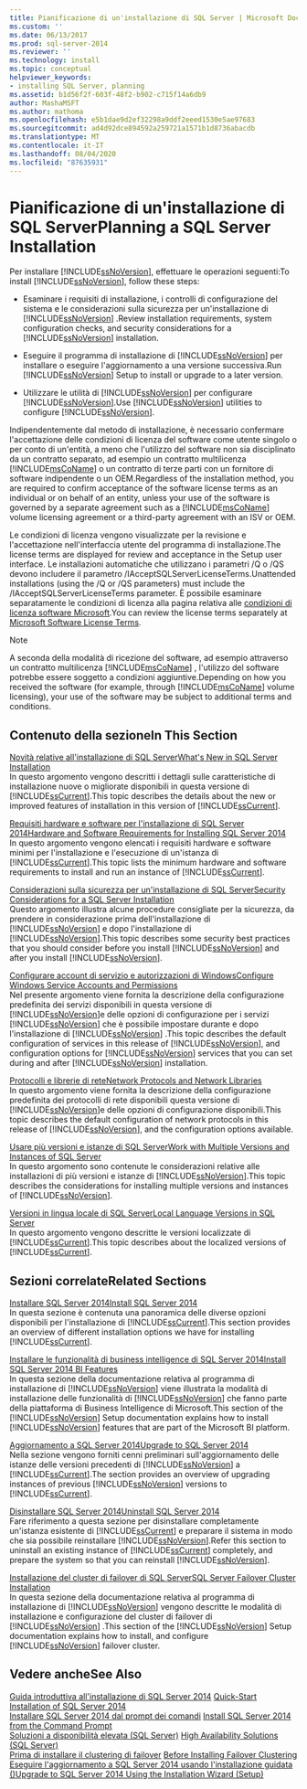 ```yaml
---
title: Pianificazione di un'installazione di SQL Server | Microsoft Docs
ms.custom: ''
ms.date: 06/13/2017
ms.prod: sql-server-2014
ms.reviewer: ''
ms.technology: install
ms.topic: conceptual
helpviewer_keywords:
- installing SQL Server, planning
ms.assetid: b1d56f2f-603f-48f2-b902-c715f14a6db9
author: MashaMSFT
ms.author: mathoma
ms.openlocfilehash: e5b1dae9d2ef32298a9ddf2eeed1530e5ae97683
ms.sourcegitcommit: ad4d92dce894592a259721a1571b1d8736abacdb
ms.translationtype: MT
ms.contentlocale: it-IT
ms.lasthandoff: 08/04/2020
ms.locfileid: "87635931"
---
```

# <a name="planning-a-sql-server-installation"></a><span data-ttu-id="19efe-102">Pianificazione di un'installazione di SQL Server</span><span class="sxs-lookup"><span data-stu-id="19efe-102">Planning a SQL Server Installation</span></span>
  <span data-ttu-id="19efe-103">Per installare [!INCLUDE[ssNoVersion](../../includes/ssnoversion-md.md)], effettuare le operazioni seguenti:</span><span class="sxs-lookup"><span data-stu-id="19efe-103">To install [!INCLUDE[ssNoVersion](../../includes/ssnoversion-md.md)], follow these steps:</span></span>  
  
-   <span data-ttu-id="19efe-104">Esaminare i requisiti di installazione, i controlli di configurazione del sistema e le considerazioni sulla sicurezza per un'installazione di [!INCLUDE[ssNoVersion](../../includes/ssnoversion-md.md)] .</span><span class="sxs-lookup"><span data-stu-id="19efe-104">Review installation requirements, system configuration checks, and security considerations for a [!INCLUDE[ssNoVersion](../../includes/ssnoversion-md.md)] installation.</span></span>  
  
-   <span data-ttu-id="19efe-105">Eseguire il programma di installazione di [!INCLUDE[ssNoVersion](../../includes/ssnoversion-md.md)] per installare o eseguire l'aggiornamento a una versione successiva.</span><span class="sxs-lookup"><span data-stu-id="19efe-105">Run [!INCLUDE[ssNoVersion](../../includes/ssnoversion-md.md)] Setup to install or upgrade to a later version.</span></span>  
  
-   <span data-ttu-id="19efe-106">Utilizzare le utilità di [!INCLUDE[ssNoVersion](../../includes/ssnoversion-md.md)] per configurare [!INCLUDE[ssNoVersion](../../includes/ssnoversion-md.md)].</span><span class="sxs-lookup"><span data-stu-id="19efe-106">Use [!INCLUDE[ssNoVersion](../../includes/ssnoversion-md.md)] utilities to configure [!INCLUDE[ssNoVersion](../../includes/ssnoversion-md.md)].</span></span>  
  
 <span data-ttu-id="19efe-107">Indipendentemente dal metodo di installazione, è necessario confermare l'accettazione delle condizioni di licenza del software come utente singolo o per conto di un'entità, a meno che l'utilizzo del software non sia disciplinato da un contratto separato, ad esempio un contratto multilicenza [!INCLUDE[msCoName](../../includes/msconame-md.md)] o un contratto di terze parti con un fornitore di software indipendente o un OEM.</span><span class="sxs-lookup"><span data-stu-id="19efe-107">Regardless of the installation method, you are required to confirm acceptance of the software license terms as an individual or on behalf of an entity, unless your use of the software is governed by a separate agreement such as a [!INCLUDE[msCoName](../../includes/msconame-md.md)] volume licensing agreement or a third-party agreement with an ISV or OEM.</span></span>  
  
 <span data-ttu-id="19efe-108">Le condizioni di licenza vengono visualizzate per la revisione e l'accettazione nell'interfaccia utente del programma di installazione.</span><span class="sxs-lookup"><span data-stu-id="19efe-108">The license terms are displayed for review and acceptance in the Setup user interface.</span></span> <span data-ttu-id="19efe-109">Le installazioni automatiche che utilizzano i parametri /Q o /QS devono includere il parametro /IAcceptSQLServerLicenseTerms.</span><span class="sxs-lookup"><span data-stu-id="19efe-109">Unattended installations (using the /Q or /QS parameters) must include the /IAcceptSQLServerLicenseTerms parameter.</span></span> <span data-ttu-id="19efe-110">È possibile esaminare separatamente le condizioni di licenza alla pagina relativa alle [condizioni di licenza software Microsoft](https://go.microsoft.com/fwlink/?LinkID=148209).</span><span class="sxs-lookup"><span data-stu-id="19efe-110">You can review the license terms separately at [Microsoft Software License Terms](https://go.microsoft.com/fwlink/?LinkID=148209).</span></span>  
  
> [!NOTE]  
>  <span data-ttu-id="19efe-111">A seconda della modalità di ricezione del software, ad esempio attraverso un contratto multilicenza [!INCLUDE[msCoName](../../includes/msconame-md.md)] , l'utilizzo del software potrebbe essere soggetto a condizioni aggiuntive.</span><span class="sxs-lookup"><span data-stu-id="19efe-111">Depending on how you received the software (for example, through [!INCLUDE[msCoName](../../includes/msconame-md.md)] volume licensing), your use of the software may be subject to additional terms and conditions.</span></span>  
  
## <a name="in-this-section"></a><span data-ttu-id="19efe-112">Contenuto della sezione</span><span class="sxs-lookup"><span data-stu-id="19efe-112">In This Section</span></span>  
 [<span data-ttu-id="19efe-113">Novità relative all'installazione di SQL Server</span><span class="sxs-lookup"><span data-stu-id="19efe-113">What's New in SQL Server Installation</span></span>](../../../2014/sql-server/install/what-s-new-in-sql-server-installation.md)  
 <span data-ttu-id="19efe-114">In questo argomento vengono descritti i dettagli sulle caratteristiche di installazione nuove o migliorate disponibili in questa versione di [!INCLUDE[ssCurrent](../../includes/sscurrent-md.md)].</span><span class="sxs-lookup"><span data-stu-id="19efe-114">This topic describes the details about the new or improved features of installation in this version of [!INCLUDE[ssCurrent](../../includes/sscurrent-md.md)].</span></span>  
  
 [<span data-ttu-id="19efe-115">Requisiti hardware e software per l'installazione di SQL Server 2014</span><span class="sxs-lookup"><span data-stu-id="19efe-115">Hardware and Software Requirements for Installing SQL Server 2014</span></span>](hardware-and-software-requirements-for-installing-sql-server.md)  
 <span data-ttu-id="19efe-116">In questo argomento vengono elencati i requisiti hardware e software minimi per l'installazione e l'esecuzione di un'istanza di [!INCLUDE[ssCurrent](../../includes/sscurrent-md.md)].</span><span class="sxs-lookup"><span data-stu-id="19efe-116">This topic lists the minimum hardware and software requirements to install and run an instance of [!INCLUDE[ssCurrent](../../includes/sscurrent-md.md)].</span></span>  
  
 [<span data-ttu-id="19efe-117">Considerazioni sulla sicurezza per un'installazione di SQL Server</span><span class="sxs-lookup"><span data-stu-id="19efe-117">Security Considerations for a SQL Server Installation</span></span>](../../../2014/sql-server/install/security-considerations-for-a-sql-server-installation.md)  
 <span data-ttu-id="19efe-118">Questo argomento illustra alcune procedure consigliate per la sicurezza, da prendere in considerazione prima dell'installazione di [!INCLUDE[ssNoVersion](../../includes/ssnoversion-md.md)] e dopo l'installazione di [!INCLUDE[ssNoVersion](../../includes/ssnoversion-md.md)].</span><span class="sxs-lookup"><span data-stu-id="19efe-118">This topic describes some security best practices that you should consider before you install [!INCLUDE[ssNoVersion](../../includes/ssnoversion-md.md)] and after you install [!INCLUDE[ssNoVersion](../../includes/ssnoversion-md.md)].</span></span>  
  
 [<span data-ttu-id="19efe-119">Configurare account di servizio e autorizzazioni di Windows</span><span class="sxs-lookup"><span data-stu-id="19efe-119">Configure Windows Service Accounts and Permissions</span></span>](../../database-engine/configure-windows/configure-windows-service-accounts-and-permissions.md)  
 <span data-ttu-id="19efe-120">Nel presente argomento viene fornita la descrizione della configurazione predefinita dei servizi disponibili in questa versione di [!INCLUDE[ssNoVersion](../../includes/ssnoversion-md.md)]e delle opzioni di configurazione per i servizi [!INCLUDE[ssNoVersion](../../includes/ssnoversion-md.md)] che è possibile impostare durante e dopo l'installazione di [!INCLUDE[ssNoVersion](../../includes/ssnoversion-md.md)] .</span><span class="sxs-lookup"><span data-stu-id="19efe-120">This topic describes the default configuration of services in this release of [!INCLUDE[ssNoVersion](../../includes/ssnoversion-md.md)], and configuration options for [!INCLUDE[ssNoVersion](../../includes/ssnoversion-md.md)] services that you can set during and after [!INCLUDE[ssNoVersion](../../includes/ssnoversion-md.md)] installation.</span></span>  
  
 [<span data-ttu-id="19efe-121">Protocolli e librerie di rete</span><span class="sxs-lookup"><span data-stu-id="19efe-121">Network Protocols and Network Libraries</span></span>](../../../2014/sql-server/install/network-protocols-and-network-libraries.md)  
 <span data-ttu-id="19efe-122">In questo argomento viene fornita la descrizione della configurazione predefinita dei protocolli di rete disponibili questa versione di [!INCLUDE[ssNoVersion](../../includes/ssnoversion-md.md)]e delle opzioni di configurazione disponibili.</span><span class="sxs-lookup"><span data-stu-id="19efe-122">This topic describes the default configuration of network protocols in this release of [!INCLUDE[ssNoVersion](../../includes/ssnoversion-md.md)], and the configuration options available.</span></span>  
  
 [<span data-ttu-id="19efe-123">Usare più versioni e istanze di SQL Server</span><span class="sxs-lookup"><span data-stu-id="19efe-123">Work with Multiple Versions and Instances of SQL Server</span></span>](../../../2014/sql-server/install/work-with-multiple-versions-and-instances-of-sql-server.md)  
 <span data-ttu-id="19efe-124">In questo argomento sono contenute le considerazioni relative alle installazioni di più versioni e istanze di [!INCLUDE[ssNoVersion](../../includes/ssnoversion-md.md)].</span><span class="sxs-lookup"><span data-stu-id="19efe-124">This topic describes the considerations for installing multiple versions and instances of [!INCLUDE[ssNoVersion](../../includes/ssnoversion-md.md)].</span></span>  
  
 [<span data-ttu-id="19efe-125">Versioni in lingua locale di SQL Server</span><span class="sxs-lookup"><span data-stu-id="19efe-125">Local Language Versions in SQL Server</span></span>](../../../2014/sql-server/install/local-language-versions-in-sql-server.md)  
 <span data-ttu-id="19efe-126">In questo argomento vengono descritte le versioni localizzate di [!INCLUDE[ssCurrent](../../includes/sscurrent-md.md)].</span><span class="sxs-lookup"><span data-stu-id="19efe-126">This topic describes about the localized versions of [!INCLUDE[ssCurrent](../../includes/sscurrent-md.md)].</span></span>  
  
## <a name="related-sections"></a><span data-ttu-id="19efe-127">Sezioni correlate</span><span class="sxs-lookup"><span data-stu-id="19efe-127">Related Sections</span></span>  
 [<span data-ttu-id="19efe-128">Installare SQL Server 2014</span><span class="sxs-lookup"><span data-stu-id="19efe-128">Install SQL Server 2014</span></span>](../../database-engine/install-windows/install-sql-server.md)  
 <span data-ttu-id="19efe-129">In questa sezione è contenuta una panoramica delle diverse opzioni disponibili per l'installazione di [!INCLUDE[ssCurrent](../../includes/sscurrent-md.md)].</span><span class="sxs-lookup"><span data-stu-id="19efe-129">This section provides an overview of different installation options we have for installing [!INCLUDE[ssCurrent](../../includes/sscurrent-md.md)].</span></span>  
  
 [<span data-ttu-id="19efe-130">Installare le funzionalità di business intelligence di SQL Server 2014</span><span class="sxs-lookup"><span data-stu-id="19efe-130">Install SQL Server 2014 BI Features</span></span>](install-sql-server-business-intelligence-features.md)  
 <span data-ttu-id="19efe-131">In questa sezione della documentazione relativa al programma di installazione di [!INCLUDE[ssNoVersion](../../includes/ssnoversion-md.md)] viene illustrata la modalità di installazione delle funzionalità di [!INCLUDE[ssNoVersion](../../includes/ssnoversion-md.md)] che fanno parte della piattaforma di Business Intelligence di Microsoft.</span><span class="sxs-lookup"><span data-stu-id="19efe-131">This section of the [!INCLUDE[ssNoVersion](../../includes/ssnoversion-md.md)] Setup documentation explains how to install [!INCLUDE[ssNoVersion](../../includes/ssnoversion-md.md)] features that are part of the Microsoft BI platform.</span></span>  
  
 [<span data-ttu-id="19efe-132">Aggiornamento a SQL Server 2014</span><span class="sxs-lookup"><span data-stu-id="19efe-132">Upgrade to SQL Server 2014</span></span>](../../database-engine/install-windows/upgrade-sql-server.md)  
 <span data-ttu-id="19efe-133">Nella sezione vengono forniti cenni preliminari sull'aggiornamento delle istanze delle versioni precedenti di [!INCLUDE[ssNoVersion](../../includes/ssnoversion-md.md)] a [!INCLUDE[ssCurrent](../../includes/sscurrent-md.md)].</span><span class="sxs-lookup"><span data-stu-id="19efe-133">The section provides an overview of upgrading instances of previous [!INCLUDE[ssNoVersion](../../includes/ssnoversion-md.md)] versions to [!INCLUDE[ssCurrent](../../includes/sscurrent-md.md)].</span></span>  
  
 [<span data-ttu-id="19efe-134">Disinstallare SQL Server 2014</span><span class="sxs-lookup"><span data-stu-id="19efe-134">Uninstall SQL Server 2014</span></span>](uninstall-sql-server.md)  
 <span data-ttu-id="19efe-135">Fare riferimento a questa sezione per disinstallare completamente un'istanza esistente di [!INCLUDE[ssCurrent](../../includes/sscurrent-md.md)] e preparare il sistema in modo che sia possibile reinstallare [!INCLUDE[ssNoVersion](../../includes/ssnoversion-md.md)].</span><span class="sxs-lookup"><span data-stu-id="19efe-135">Refer this section to uninstall an existing instance of [!INCLUDE[ssCurrent](../../includes/sscurrent-md.md)] completely, and prepare the system so that you can reinstall [!INCLUDE[ssNoVersion](../../includes/ssnoversion-md.md)].</span></span>  
  
 [<span data-ttu-id="19efe-136">Installazione del cluster di failover di SQL Server</span><span class="sxs-lookup"><span data-stu-id="19efe-136">SQL Server Failover Cluster Installation</span></span>](../failover-clusters/install/sql-server-failover-cluster-installation.md)  
 <span data-ttu-id="19efe-137">In questa sezione della documentazione relativa al programma di installazione di [!INCLUDE[ssNoVersion](../../includes/ssnoversion-md.md)] vengono descritte le modalità di installazione e configurazione del cluster di failover di [!INCLUDE[ssNoVersion](../../includes/ssnoversion-md.md)] .</span><span class="sxs-lookup"><span data-stu-id="19efe-137">This section of the [!INCLUDE[ssNoVersion](../../includes/ssnoversion-md.md)] Setup documentation explains how to install, and configure [!INCLUDE[ssNoVersion](../../includes/ssnoversion-md.md)] failover cluster.</span></span>  
  
## <a name="see-also"></a><span data-ttu-id="19efe-138">Vedere anche</span><span class="sxs-lookup"><span data-stu-id="19efe-138">See Also</span></span>  
 <span data-ttu-id="19efe-139">[Guida introduttiva all'installazione di SQL Server 2014](../../../2014/getting-started/quick-start-installation-of-sql-server-2014.md) </span><span class="sxs-lookup"><span data-stu-id="19efe-139">[Quick-Start Installation of SQL Server 2014](../../../2014/getting-started/quick-start-installation-of-sql-server-2014.md) </span></span>  
 <span data-ttu-id="19efe-140">[Installare SQL Server 2014 dal prompt dei comandi](../../database-engine/install-windows/install-sql-server-from-the-command-prompt.md) </span><span class="sxs-lookup"><span data-stu-id="19efe-140">[Install SQL Server 2014 from the Command Prompt](../../database-engine/install-windows/install-sql-server-from-the-command-prompt.md) </span></span>  
 <span data-ttu-id="19efe-141">[Soluzioni a disponibilità elevata &#40;SQL Server&#41;](../failover-clusters/high-availability-solutions-sql-server.md) </span><span class="sxs-lookup"><span data-stu-id="19efe-141">[High Availability Solutions &#40;SQL Server&#41;](../failover-clusters/high-availability-solutions-sql-server.md) </span></span>  
 <span data-ttu-id="19efe-142">[Prima di installare il clustering di failover](../failover-clusters/install/before-installing-failover-clustering.md) </span><span class="sxs-lookup"><span data-stu-id="19efe-142">[Before Installing Failover Clustering](../failover-clusters/install/before-installing-failover-clustering.md) </span></span>  
 [<span data-ttu-id="19efe-143">Eseguire l'aggiornamento a SQL Server 2014 usando l'installazione guidata &#40;&#41;</span><span class="sxs-lookup"><span data-stu-id="19efe-143">Upgrade to SQL Server 2014 Using the Installation Wizard &#40;Setup&#41;</span></span>](../../database-engine/install-windows/upgrade-sql-server-using-the-installation-wizard-setup.md)  
  
  
